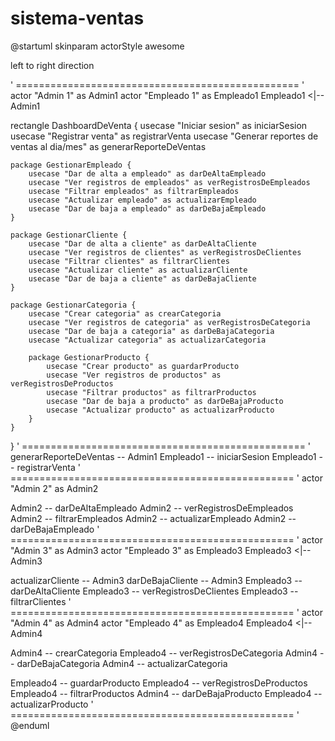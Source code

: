 # sistema-ventas

@startuml
skinparam actorStyle awesome

left to right direction

' ================================================= '
actor "Admin 1" as Admin1
actor "Empleado 1" as Empleado1
Empleado1 <|-- Admin1

rectangle DashboardDeVenta {
    usecase "Iniciar sesion" as iniciarSesion
    usecase "Registrar venta" as registrarVenta
    usecase "Generar reportes de ventas al dia/mes" as generarReporteDeVentas
    
    package GestionarEmpleado {
        usecase "Dar de alta a empleado" as darDeAltaEmpleado
        usecase "Ver registros de empleados" as verRegistrosDeEmpleados
        usecase "Filtrar empleados" as filtrarEmpleados
        usecase "Actualizar empleado" as actualizarEmpleado
        usecase "Dar de baja a empleado" as darDeBajaEmpleado
    }
    
    package GestionarCliente {
        usecase "Dar de alta a cliente" as darDeAltaCliente
        usecase "Ver registros de clientes" as verRegistrosDeClientes
        usecase "Filtrar clientes" as filtrarClientes
        usecase "Actualizar cliente" as actualizarCliente
        usecase "Dar de baja a cliente" as darDeBajaCliente
    }
    
    package GestionarCategoria {
        usecase "Crear categoria" as crearCategoria
        usecase "Ver registros de categoria" as verRegistrosDeCategoria
        usecase "Dar de baja a categoria" as darDeBajaCategoria
        usecase "Actualizar categoria" as actualizarCategoria
    
        package GestionarProducto {
            usecase "Crear producto" as guardarProducto
            usecase "Ver registros de productos" as verRegistrosDeProductos
            usecase "Filtrar productos" as filtrarProductos
            usecase "Dar de baja a producto" as darDeBajaProducto
            usecase "Actualizar producto" as actualizarProducto
        }
    }
}
' ================================================= '
generarReporteDeVentas -- Admin1
Empleado1 -- iniciarSesion
Empleado1 -- registrarVenta
' ================================================= '
actor "Admin 2" as Admin2

Admin2 -- darDeAltaEmpleado
Admin2 -- verRegistrosDeEmpleados
Admin2 -- filtrarEmpleados
Admin2 -- actualizarEmpleado
Admin2 -- darDeBajaEmpleado
' ================================================= '
actor "Admin 3" as Admin3
actor "Empleado 3" as Empleado3
Empleado3 <|-- Admin3

actualizarCliente -- Admin3
darDeBajaCliente -- Admin3 
Empleado3 -- darDeAltaCliente
Empleado3 -- verRegistrosDeClientes
Empleado3 -- filtrarClientes
' ================================================= '
actor "Admin 4" as Admin4
actor "Empleado 4" as Empleado4
Empleado4 <|-- Admin4

Admin4 -- crearCategoria
Empleado4 -- verRegistrosDeCategoria
Admin4 -- darDeBajaCategoria
Admin4 -- actualizarCategoria

Empleado4 -- guardarProducto
Empleado4 -- verRegistrosDeProductos
Empleado4 -- filtrarProductos
Admin4 -- darDeBajaProducto
Empleado4 -- actualizarProducto
' ================================================= '
@enduml
